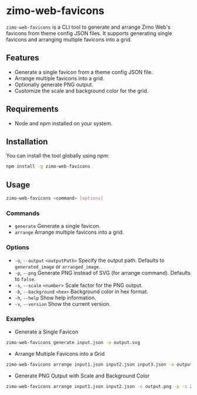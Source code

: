 # zimo-web-favicons

`zimo-web-favicons` is a CLI tool to generate and arrange Zimo Web's favicons from theme config JSON files. It supports generating single favicons and arranging multiple favicons into a grid.

## Features

- Generate a single favicon from a theme config JSON file.
- Arrange multiple favicons into a grid.
- Optionally generate PNG output.
- Customize the scale and background color for the grid.

## Requirements

- Node and npm installed on your system.

## Installation

You can install the tool globally using npm:

```sh
npm install -g zimo-web-favicons
```

## Usage

```sh
zimo-web-favicons <command> [options]
```

### Commands

- `generate` Generate a single favicon.
- `arrange` Arrange multiple favicons into a grid.

### Options

- `-o`, `--output` `<outputPath>` Specify the output path. Defaults to `generated_image` or `arranged_image`.
- `-p`, `--png` Generate PNG instead of SVG (for arrange command). Defaults to `false`.
- `-s`, `--scale` `<number>` Scale factor for the PNG output.
- `-b`, `--background` `<hex>` Background color in hex format.
- `-h`, `--help` Show help information.
- `-v`, `--version` Show the current version.

### Examples

- Generate a Single Favicon

```sh
zimo-web-favicons generate input.json -o output.svg
```

- Arrange Multiple Favicons into a Grid

```sh
zimo-web-favicons arrange input1.json input2.json input3.json -o output.svg
```

- Generate PNG Output with Scale and Background Color

```sh
zimo-web-favicons arrange input1.json input2.json -o output.png -p -s 2 -b #ff00ff88
```

